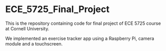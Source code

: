 # ECE_5725_Final_Project
This is the repository containing code for final project of ECE 5725 course at Cornell University.

We implemented an exercise tracker app using a Raspberry Pi, camera module and a touchscreen.


